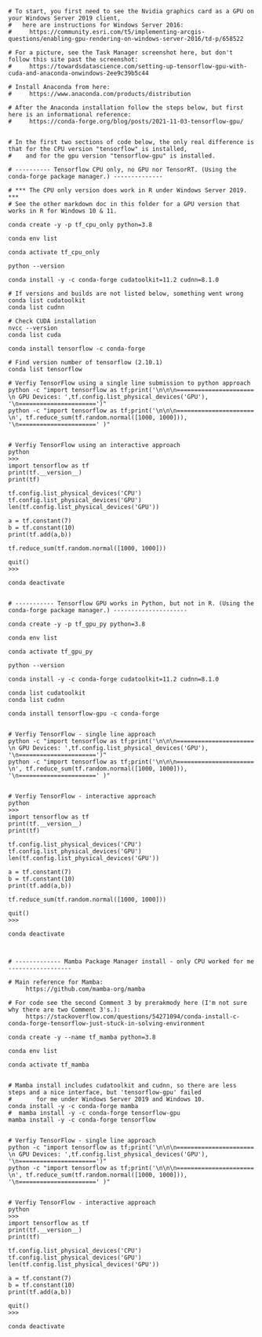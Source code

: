      
    # To start, you first need to see the Nvidia graphics card as a GPU on your Windows Server 2019 client, 
    #   here are instructions for Windows Server 2016:
    #     https://community.esri.com/t5/implementing-arcgis-questions/enabling-gpu-rendering-on-windows-server-2016/td-p/658522
    
    # For a picture, see the Task Manager screenshot here, but don't follow this site past the screenshot:
    #     https://towardsdatascience.com/setting-up-tensorflow-gpu-with-cuda-and-anaconda-onwindows-2ee9c39b5c44 
       
    # Install Anaconda from here:
    #     https://www.anaconda.com/products/distribution
    
    # After the Anaconda installation follow the steps below, but first here is an informational reference:
    #     https://conda-forge.org/blog/posts/2021-11-03-tensorflow-gpu/
    
       
    # In the first two sections of code below, the only real difference is that for the CPU version "tensorflow" is installed, 
    #    and for the gpu version "tensorflow-gpu" is installed.
    
    # ---------- Tensorflow CPU only, no GPU nor TensorRT. (Using the conda-forge package manager.) --------------
    
    # *** The CPU only version does work in R under Windows Server 2019.  *** 
    # See the other markdown doc in this folder for a GPU version that works in R for Windows 10 & 11.
    
    conda create -y -p tf_cpu_only python=3.8
    
    conda env list
    
    conda activate tf_cpu_only
    
    python --version
    
    conda install -y -c conda-forge cudatoolkit=11.2 cudnn=8.1.0
    
    # If versions and builds are not listed below, something went wrong
    conda list cudatoolkit
    conda list cudnn
         
    # Check CUDA installation 
    nvcc --version
    conda list cuda
        
    conda install tensorflow -c conda-forge
    
    # Find version number of tensorflow (2.10.1)
    conda list tensorflow
              
    # Verfiy TensorFlow using a single line submission to python approach
    python -c "import tensorflow as tf;print('\n\n\n====================== \n GPU Devices: ',tf.config.list_physical_devices('GPU'), '\n======================')"
    python -c "import tensorflow as tf;print('\n\n\n====================== \n', tf.reduce_sum(tf.random.normal([1000, 1000])), '\n======================' )"
    
    
    # Verfiy TensorFlow using an interactive approach
    python
    >>> 
    import tensorflow as tf
    print(tf.__version__)
    print(tf)
    
    tf.config.list_physical_devices('CPU')
    tf.config.list_physical_devices('GPU')
    len(tf.config.list_physical_devices('GPU'))
    
    a = tf.constant(7)
    b = tf.constant(10)
    print(tf.add(a,b))
    
    tf.reduce_sum(tf.random.normal([1000, 1000]))
    
    quit()
    >>> 
    
    conda deactivate
    
 
    # ----------- Tensorflow GPU works in Python, but not in R. (Using the conda-forge package manager.) ---------------------
    
    conda create -y -p tf_gpu_py python=3.8
    
    conda env list
    
    conda activate tf_gpu_py
    
    python --version
    
    conda install -y -c conda-forge cudatoolkit=11.2 cudnn=8.1.0
    
    conda list cudatoolkit
    conda list cudnn
    
    conda install tensorflow-gpu -c conda-forge
    
    
    # Verfiy TensorFlow - single line approach
    python -c "import tensorflow as tf;print('\n\n\n====================== \n GPU Devices: ',tf.config.list_physical_devices('GPU'), '\n======================')"
    python -c "import tensorflow as tf;print('\n\n\n====================== \n', tf.reduce_sum(tf.random.normal([1000, 1000])), '\n======================' )"
    
    
    # Verfiy TensorFlow - interactive approach
    python
    >>> 
    import tensorflow as tf
    print(tf.__version__)
    print(tf)
    
    tf.config.list_physical_devices('CPU')
    tf.config.list_physical_devices('GPU')
    len(tf.config.list_physical_devices('GPU'))
    
    a = tf.constant(7)
    b = tf.constant(10)
    print(tf.add(a,b))
    
    tf.reduce_sum(tf.random.normal([1000, 1000]))
    
    quit()
    >>> 
    
    conda deactivate
    
    
    
    # ------------- Mamba Package Manager install - only CPU worked for me ------------------
    
    # Main reference for Mamba:
         https://github.com/mamba-org/mamba
    
    # For code see the second Comment 3 by prerakmody here (I'm not sure why there are two Comment 3's.): 
         https://stackoverflow.com/questions/54271094/conda-install-c-conda-forge-tensorflow-just-stuck-in-solving-environment
    
    conda create -y --name tf_mamba python=3.8
    
    conda env list
    
    conda activate tf_mamba
    
    
    # Mamba install includes cudatoolkit and cudnn, so there are less steps and a nice interface, but 'tensorflow-gpu' failed  
    #       for me under Windows Server 2019 and Windows 10.
    conda install -y -c conda-forge mamba
    #  mamba install -y -c conda-forge tensorflow-gpu   
    mamba install -y -c conda-forge tensorflow 
    
    
    # Verfiy TensorFlow - single line approach
    python -c "import tensorflow as tf;print('\n\n\n====================== \n GPU Devices: ',tf.config.list_physical_devices('GPU'), '\n======================')"
    python -c "import tensorflow as tf;print('\n\n\n====================== \n', tf.reduce_sum(tf.random.normal([1000, 1000])), '\n======================' )"
    
    
    # Verfiy TensorFlow - interactive approach
    python
    >>> 
    import tensorflow as tf
    print(tf.__version__)
    print(tf)
    
    tf.config.list_physical_devices('CPU')
    tf.config.list_physical_devices('GPU')
    len(tf.config.list_physical_devices('GPU'))
    
    a = tf.constant(7)
    b = tf.constant(10)
    print(tf.add(a,b))
    
    quit()
    >>> 
    
    conda deactivate
     
   
